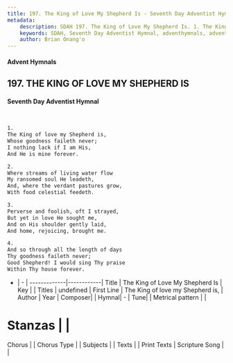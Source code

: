 ```yaml
---
title: 197. The King of Love My Shepherd Is - Seventh Day Adventist Hymnal
metadata:
    description: SDAH 197. The King of Love My Shepherd Is. 1. The King of love my Shepherd is, Whose goodness faileth never; I nothing lack if I am His, And He is mine forever.
    keywords: SDAH, Seventh Day Adventist Hymnal, adventhymnals, advent hymnals, The King of Love My Shepherd Is, The King of love my Shepherd is, 
    author: Brian Onang'o
---
```


#### Advent Hymnals
## 197. THE KING OF LOVE MY SHEPHERD IS
#### Seventh Day Adventist Hymnal

```txt


1.
The King of love my Shepherd is,
Whose goodness faileth never;
I nothing lack if I am His,
And He is mine forever.

2.
Where streams of living water flow
My ransomed soul He leadeth,
And, where the verdant pastures grow,
With food celestial feedeth.

3.
Perverse and foolish, oft I strayed,
But yet in love He sought me,
And on His shoulder gently laid,
And home, rejoicing, brought me.

4.
And so through all the length of days
Thy goodness faileth never;
Good Shepherd! I would sing Thy praise
Within Thy house forever.


```

- |   -  |
-------------|------------|
Title | The King of Love My Shepherd Is |
Key |  |
Titles | undefined |
First Line | The King of love my Shepherd is, |
Author | 
Year | 
Composer|  |
Hymnal|  - |
Tune|  |
Metrical pattern | |
# Stanzas |  |
Chorus |  |
Chorus Type |  |
Subjects |  |
Texts |  |
Print Texts | 
Scripture Song |  |
  
